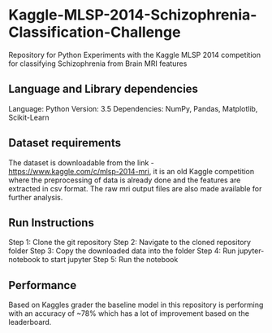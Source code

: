 # Kaggle-MLSP-2014-Schizophrenia-Classification-Challenge
Repository for Python Experiments with the Kaggle MLSP 2014 competition for classifying Schizophrenia from Brain MRI features

## Language and Library dependencies
Language: Python
Version: 3.5
Dependencies: NumPy, Pandas, Matplotlib, Scikit-Learn

## Dataset requirements
The dataset is downloadable from the link - https://www.kaggle.com/c/mlsp-2014-mri, it is an old Kaggle competition where the preprocessing of data is already done and the features are extracted in csv format. The raw mri output files are also made available for further analysis.

## Run Instructions
Step 1: Clone the git repository
Step 2: Navigate to the cloned repository folder
Step 3: Copy the downloaded data into the folder
Step 4: Run jupyter-notebook to start jupyter
Step 5: Run the notebook

## Performance
Based on Kaggles grader the baseline model in this repository is performing with an accuracy of ~78% which has a lot of improvement based on the leaderboard.

